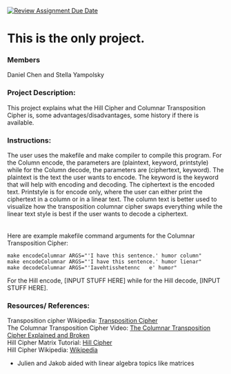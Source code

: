 [![Review Assignment Due Date](https://classroom.github.com/assets/deadline-readme-button-22041afd0340ce965d47ae6ef1cefeee28c7c493a6346c4f15d667ab976d596c.svg)](https://classroom.github.com/a/am3xLbu5)
# This is the only project.
 
### Members

Daniel Chen and Stella Yampolsky
       
### Project Description:

This project explains what the Hill Cipher and Columnar Transposition Cipher is, some advantages/disadvantages, some history if there is available. 
  
### Instructions:

The user uses the makefile and make compiler to compile this program. For the Column encode, the parameters are (plaintext, keyword, printstyle) while for the Column decode, the parameters are (ciphertext, keyword). The plaintext is the text the user wants to encode. The keyword is the keyword that will help with encoding and decoding. The ciphertext is the encoded text. Printstyle is for encode only, where the user can either print the ciphertext in a column or in a linear text. The column text is better used to visualize how the transposition columnar cipher swaps everything while the linear text style is best if the user wants to decode a ciphertext.  
</br></br>
Here are example makefile command arguments for the Columnar Transposition Cipher:
```
make encodeColumnar ARGS="'I have this sentence.' humor column"
make encodeColumnar ARGS="'I have this sentence.' humor lienar"
make decodeColumnar ARGS="'Iavehtisshetennc   e' humor"
```

For the Hill encode, [INPUT STUFF HERE] while for the Hill decode, [INPUT STUFF HERE].


### Resources/ References:

Transposition cipher Wikipedia: [Transposition Cipher](https://en.wikipedia.org/wiki/Transposition_cipher)</br>
The Columnar Transposition Cipher Video: [The Columnar Transposition Cipher Explained and Broken](https://www.youtube.com/watch?v=FM50lnSC51c)</br>
Hill Cipher Matrix Tutorial: [Hill Cipher](https://massey.limfinity.com/207/hillcipher.pdf)</br>
Hill Cipher Wikipedia: [Wikipedia](https://en.wikipedia.org/wiki/Hill_cipher)
* Julien and Jakob aided with linear algebra topics like matrices
